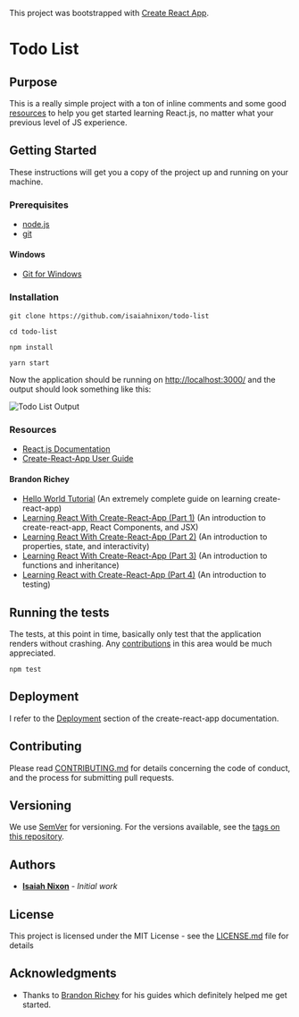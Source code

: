 This project was bootstrapped with [Create React App](https://github.com/facebookincubator/create-react-app).

# Todo List

## Purpose

This is a really simple project with a ton of inline comments and some good [resources](#resources) to help you get started learning React.js, no matter what your previous level of JS experience.

## Getting Started

These instructions will get you a copy of the project up and running on your machine.

### Prerequisites

* [node.js](https://nodejs.org/en/)
* [git](https://git-scm.com/)

#### Windows

* [Git for Windows](https://git-for-windows.github.io/)

### Installation

```
git clone https://github.com/isaiahnixon/todo-list
```

```
cd todo-list
```

```
npm install
```

```
yarn start
```

Now the application should be running on [http://localhost:3000/](http://localhost:3000/) and the output should look something like this:

![Todo List Output](/blob/master/public/Todo-List.JPG?raw=true)

### Resources

* [React.js Documentation](https://reactjs.org/docs/hello-world.html)
* [Create-React-App User Guide](https://github.com/facebookincubator/create-react-app/blob/master/packages/react-scripts/template/README.md)

#### Brandon Richey

* [Hello World Tutorial](https://github.com/richeyb/hello-world-tutorial-example) (An extremely complete guide on learning create-react-app)
* [Learning React With Create-React-App (Part 1)](https://medium.com/in-the-weeds/learning-react-with-create-react-app-part-1-a12e1833fdc) (An introduction to create-react-app, React Components, and JSX)
* [Learning React With Create-React-App (Part 2)](https://medium.com/in-the-weeds/learning-react-with-create-react-app-part-2-3ad99f38b48d) (An introduction to properties, state, and interactivity)
* [Learning React With Create-React-App (Part 3)](https://medium.com/in-the-weeds/learning-react-with-create-react-app-part-3-322447d14192) (An introduction to functions and inheritance)
* [Learning React with Create-React-App (Part 4)](https://medium.com/in-the-weeds/learning-react-with-create-react-app-part-4-9f843c8c1ccc) (An introduction to testing)

## Running the tests

The tests, at this point in time, basically only test that the application renders without crashing. Any [contributions](#contributing) in this area would be much appreciated.

```
npm test
```

## Deployment

I refer to the [Deployment](https://github.com/facebookincubator/create-react-app/blob/master/packages/react-scripts/template/README.md#deployment) section of the create-react-app documentation.

## Contributing

Please read [CONTRIBUTING.md](CONTRIBUTING.md) for details concerning the code of conduct, and the process for submitting pull requests.

## Versioning

We use [SemVer](http://semver.org/) for versioning. For the versions available, see the [tags on this repository](https://github.com/isaiahnixon/todo-list/tags).

## Authors

* **[Isaiah Nixon](https://github.com/isaiahnixon)** - *Initial work*

## License

This project is licensed under the MIT License - see the [LICENSE.md](LICENSE.md) file for details

## Acknowledgments

* Thanks to [Brandon Richey](https://github.com/richeyb) for his guides which definitely helped me get started.
